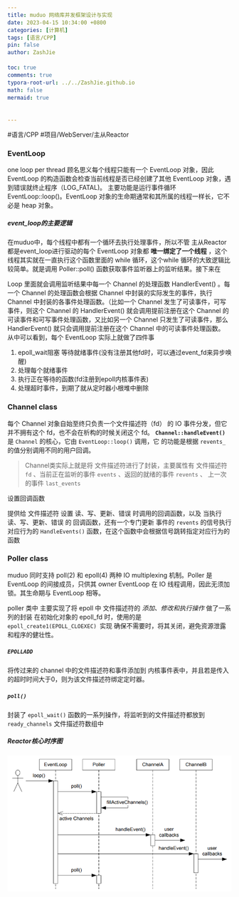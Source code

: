 ```yaml
---
title: muduo 网络库并发框架设计与实现
date: 2023-04-15 10:34:00 +0800
categories: [计算机]
tags: [语言/CPP]
pin: false
author: ZashJie

toc: true
comments: true
typora-root-url: ../../ZashJie.github.io
math: false
mermaid: true


---
```


#语言/CPP #项目/WebServer/主从Reactor 

### EventLoop
one loop per thread 顾名思义每个线程只能有一个 EventLoop 对象，因此 EventLoop 的构造函数会检查当前线程是否已经创建了其他 EventLoop 对象，遇到错误就终止程序（LOG_FATAL)。
主要功能是运行事件循环 EventLoop::loop()。EventLoop 对象的生命期通常和其所属的线程一样长，它不必是 heap 对象。

##### event_loop的主要逻辑
在muduo中，每个线程中都有一个循环去执行处理事件，所以不管 主从Reactor 都是event_loop进行驱动的每个 EventLoop 对象都 **唯⼀绑定了⼀个线程** ，这个线程其实就在⼀直执⾏这个函数⾥⾯的 while 循环，这个while 循环的⼤致逻辑⽐较简单。就是调⽤ Poller::poll() 函数获取事件监听器上的监听结果。接下来在

Loop ⾥⾯就会调⽤监听结果中每⼀个 Channel 的处理函数 HandlerEvent() 。每⼀个 Channel 的处理函数会根据 Channel 中封装的实际发⽣的事件，执⾏ Channel 中封装的各事件处理函数。（⽐如⼀个 Channel 发⽣了可读事件，可写事件，则这个 Channel 的 HandlerEvent() 就会调⽤提前注册在这个 Channel 的可读事件和可写事件处理函数，⼜⽐如另⼀个 Channel 只发⽣了可读事件，那么 HandlerEvent() 就只会调⽤提前注册在这个 Channel 中的可读事件处理函数。
从中可以看到，每个 EventLoop 实际上就做了四件事
1. epoll_wait阻塞 等待就绪事件(没有注册其他fd时，可以通过event_fd来异步唤醒)
2. 处理每个就绪事件
3. 执⾏正在等待的函数(fd注册到epoll内核事件表)
4. 处理超时事件，到期了就从定时器⼩根堆中删除

### Channel class
每个 Channel 对象自始至终只负责一个文件描述符（fd） 的 IO 事件分发，但它并不拥有这个 fd，也不会在析构的时候关闭这个 fd。
**`Channel::handleEvent()`** 是 `Channel` 的核心，它由 `EventLoop::loop()` 调用，它 的功能是根据 `revents_` 的值分别调用不同的用户回调。

>Channel类实际上就是将 文件描述符进行了封装，主要属性有 文件描述符 `fd` 、当前正在监听的事件 `events` 、返回的就绪的事件 `revents` 、 上一次的事件 `last_events`

设置回调函数

提供给 文件描述符 设置 读、写、更新、错误 时调用的回调函数，以及 当执行 读、写、更新、错误 的 回调函数，还有一个专门更新 事件的 `revents` 的信号执行对应行为的 `HandleEvents()` 函数，在这个函数中会根据信号跳转指定对应行为的函数


### Poller class
muduo 同时支持 poll(2) 和 epoll(4) 两种 IO multiplexing 机制。Poller 是 EventLoop 的间接成员，只供其 owner EventLoop 在 IO 线程调用，因此无须加锁。其生命期与 EventLoop 相等。

poller 类中 主要实现了将 epoll 中 文件描述符的 *添加、修改和执行操作* 做了一系列的封装
在初始化对象的 epoll_fd 时，使用的是 `epoll_create1(EPOLL_CLOEXEC) `实现 确保不需要时，将其关闭，避免资源泄露和程序的健壮性。

##### `EPOLLADD`

将传过来的 channel 中的文件描述符和事件添加到 内核事件表中，并且若是传入的超时时间大于0，则为该文件描述符绑定定时器。

##### `poll()`
封装了 `epoll_wait()` 函数的一系列操作，将监听到的文件描述符都放到 `ready_channels` 文件描述符数组中

##### Reactor核心时序图
![Pasted image 20230912115826.png](/assets/blog_res/2023-04-15-muduo%20%E7%BD%91%E7%BB%9C%E5%BA%93%E5%B9%B6%E5%8F%91%E6%A1%86%E6%9E%B6%E8%AE%BE%E8%AE%A1%E4%B8%8E%E5%AE%9E%E7%8E%B0.assets/20230912115826.png)

